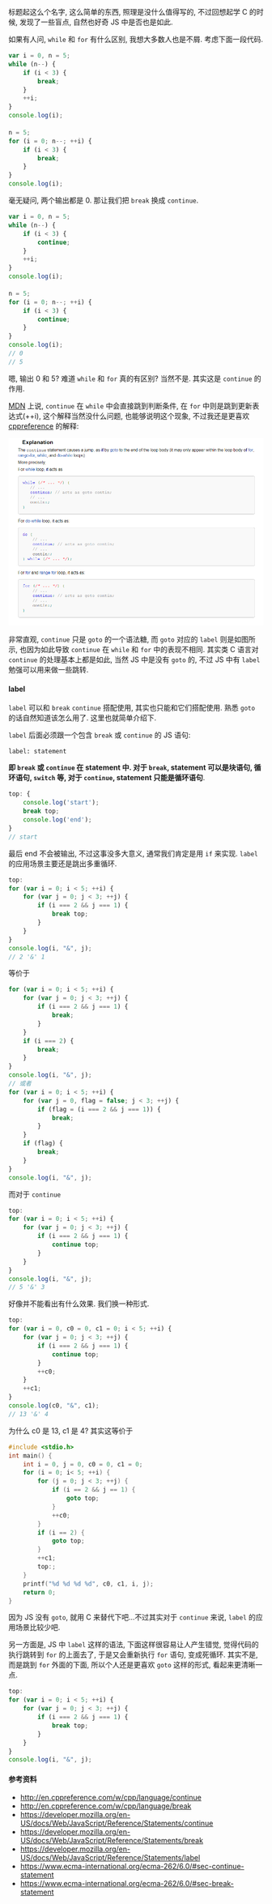 标题起这么个名字, 这么简单的东西, 照理是没什么值得写的, 不过回想起学 C 的时候, 发现了一些盲点, 自然也好奇 JS 中是否也是如此.

如果有人问, `while` 和 `for` 有什么区别, 我想大多数人也是不屑. 考虑下面一段代码.

```javascript
var i = 0, n = 5;
while (n--) {
	if (i < 3) {
		break;
	}
	++i;
}
console.log(i);

n = 5;
for (i = 0; n--; ++i) {
	if (i < 3) {
		break;
	}
}
console.log(i);
```

毫无疑问, 两个输出都是 0. 那让我们把 `break` 换成 `continue`.

```javascript
var i = 0, n = 5;
while (n--) {
	if (i < 3) {
		continue;
	}
	++i;
}
console.log(i);

n = 5;
for (i = 0; n--; ++i) {
	if (i < 3) {
		continue;
	}
}
console.log(i);
// 0
// 5
```

嗯, 输出 0 和 5? 难道 `while` 和 `for` 真的有区别? 当然不是. 其实这是 `continue` 的作用.

[MDN](https://developer.mozilla.org/en-US/docs/Web/JavaScript/Reference/Statements/continue) 上说, `continue` 在 `while` 中会直接跳到判断条件, 在 `for` 中则是跳到更新表达式(++i), 这个解释当然没什么问题, 也能够说明这个现象, 不过我还是更喜欢 [cppreference](http://en.cppreference.com/w/cpp/language/continue) 的解释:

![img26](./images/img26.png)

非常直观, `continue` 只是 `goto` 的一个语法糖, 而 `goto` 对应的 `label` 则是如图所示, 也因为如此导致 `continue` 在 `while` 和 `for` 中的表现不相同. 其实类 C 语言对 `continue` 的处理基本上都是如此, 当然 JS 中是没有 `goto` 的, 不过 JS 中有 `label` 勉强可以用来做一些跳转.



#### label

`label` 可以和 `break` `continue` 搭配使用, 其实也只能和它们搭配使用. 熟悉 `goto` 的话自然知道该怎么用了. 这里也就简单介绍下.

`label` 后面必须跟一个包含 `break` 或 `continue` 的 JS 语句:

```
label: statement
```

**即 `break` 或 `continue` 在 statement 中. 对于 `break`, statement 可以是块语句, 循环语句, `switch` 等, 对于 `continue`, statement 只能是循环语句**.

```javascript
top: {
    console.log('start');
    break top;
    console.log('end');
}
// start
```

最后 end 不会被输出, 不过这事没多大意义, 通常我们肯定是用 `if` 来实现. `label` 的应用场景主要还是跳出多重循环.

```javascript
top:
for (var i = 0; i < 5; ++i) {
	for (var j = 0; j < 3; ++j) {
		if (i === 2 && j === 1) {
			break top;
		}
	}
}
console.log(i, "&", j);
// 2 '&' 1
```

等价于

```javascript
for (var i = 0; i < 5; ++i) {
	for (var j = 0; j < 3; ++j) {
		if (i === 2 && j === 1) {
			break;
		}
	}
	if (i === 2) {
		break;
	}
}
console.log(i, "&", j);
// 或者
for (var i = 0; i < 5; ++i) {
	for (var j = 0, flag = false; j < 3; ++j) {
		if (flag = (i === 2 && j === 1)) {
			break;
		}
	}
	if (flag) {
		break;
	}
}
console.log(i, "&", j);
```

而对于 `continue`

```javascript
top:
for (var i = 0; i < 5; ++i) {
	for (var j = 0; j < 3; ++j) {
		if (i === 2 && j === 1) {
			continue top;
		}
	}
}
console.log(i, "&", j);
// 5 '&' 3
```

好像并不能看出有什么效果. 我们换一种形式.

```javascript
top:
for (var i = 0, c0 = 0, c1 = 0; i < 5; ++i) {
	for (var j = 0; j < 3; ++j) {
		if (i === 2 && j === 1) {
			continue top;
		}
		++c0;
	}
	++c1;
}
console.log(c0, "&", c1);
// 13 '&' 4
```

为什么 c0 是 13, c1 是 4? 其实这等价于

```c
#include <stdio.h>
int main() {
	int i = 0, j = 0, c0 = 0, c1 = 0;
	for (i = 0; i< 5; ++i) {
		for (j = 0; j < 3; ++j) {
			if (i == 2 && j == 1) {
				goto top;
			}
			++c0;
		}
		if (i == 2) {
			goto top;
		}
		++c1;
		top:;
	}
	printf("%d %d %d %d", c0, c1, i, j);
	return 0;
}
```

因为 JS 没有 `goto`, 就用 C 来替代下吧...不过其实对于 `continue` 来说, `label` 的应用场景比较少吧.

另一方面是, JS 中 `label` 这样的语法, 下面这样很容易让人产生错觉, 觉得代码的执行跳转到 `for` 的上面去了, 于是又会重新执行 `for` 语句, 变成死循环. 其实不是, 而是跳到 `for` 外面的下面, 所以个人还是更喜欢 `goto` 这样的形式, 看起来更清晰一点.

```javascript
top:
for (var i = 0; i < 5; ++i) {
	for (var j = 0; j < 3; ++j) {
		if (i === 2 && j === 1) {
			break top;
		}
	}
}
console.log(i, "&", j);
```



#### 参考资料

* http://en.cppreference.com/w/cpp/language/continue
* http://en.cppreference.com/w/cpp/language/break
* https://developer.mozilla.org/en-US/docs/Web/JavaScript/Reference/Statements/continue
* https://developer.mozilla.org/en-US/docs/Web/JavaScript/Reference/Statements/break
* https://developer.mozilla.org/en-US/docs/Web/JavaScript/Reference/Statements/label
* https://www.ecma-international.org/ecma-262/6.0/#sec-continue-statement
* https://www.ecma-international.org/ecma-262/6.0/#sec-break-statement